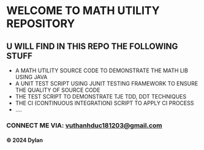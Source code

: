 # WELCOME TO MATH UTILITY REPOSITORY

## U WILL FIND IN THIS REPO THE FOLLOWING STUFF

* A MATH UTILITY SOURCE CODE TO DEMONSTRATE THE MATH
LIB USING JAVA
* A UNIT TEST SCRIPT USING JUNIT TESTING FRAMEWORK
TO ENSURE THE QUALITY OF SOURCE CODE
* THE TEST SCRIPT TO DEMONSTRATE TJE TDD, DDT TECHNIQUES
* THE CI (CONTINUOUS INTEGRATION) SCRIPT TO APPLY CI PROCESS
* .... 

### CONNECT ME VIA: vuthanhduc181203@gmail.com

#### &#169; 2024 Dylan